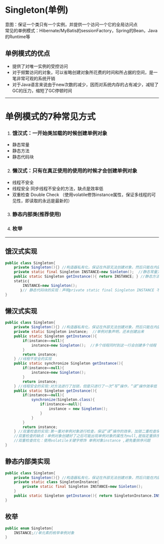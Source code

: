 # Singleton(单例)
意图：保证一个类只有一个实例，并提供一个访问一个它的全局访问点  
常见的单例模式：Hibernate/MyBatis的sessionFactory，Spring的Bean，Java的Runtime等

## 单例模式的优点  

- 提供了对唯一实例的受控访问  
- 对于频繁访问的对象，可以省略创建对象所花费的时间和所占据的空间，是一笔非常可观的系统开销  
- 对于Java语言来说由于new次数的减少，因而对系统内存的占有减少，减轻了GC的压力，缩短了GC停顿时间  
---
# 单例模式的7种常见方式

1. ### 饿汉式：一开始类加载的时候创建单例对象  
- 静态常量  
- 静态方法  
- 静态代码块  
2. ### 懒汉式：只有在真正使用的使用的时候才会创建单例对象  
- 线程不安全  
- 线程安全 同步线程不安全的方法，缺点是效率低  
- 双重检查 Double Check （使用volatile修饰instance属性，保证多线程的可见性，即读取的永远是最新的）  
3. ### 静态内部类(推荐使用)  
4. ### 枚举  
---
## 饿汉式实现
~~~java
public class Singleton{
    private Singleton(){} //构造器私有化，保证在外部无法创建对象，然后只能在内部创建对象
    private static final Singleton INSTANCE=new Sinleton();  //静态常量方式实现：改为public访问单例对象
    public static Singleton getInstance(){ return INSTANCE; } //静态方法方式实现：对静态常量方式实现的包装
    static｛
        INSTANCE=new Singleton();
       ｝// 静态代码块的实现：声明private static final Singleton INSTANCE 不进行创建对象，在静态代码块中对 私有属性 INSTANCE 进行初始化创建对象
}
~~~

## 懒汉式实现
~~~java
public class Singleton{
    private Singleton(){} //构造器私有化，保证在外部无法创建对象，然后只能在内部创建对象
    private static Singleton instance;  //单例对象声明，还未创建出来
    public static Singleton getInstance(){ 
        if(instance==null){
            instance=new Singleton();  //多个线程同时到这一行会创建多个线程
        }
        return instance; 
    } //线程不安全的实现
    public static synchronize Singleton getInstance(){ 
        if(instance==null){
            instance=new Singleton();  
        }
        return instance; 
    } //线程安全的实现:对方法进行了加锁，但是只进行了一次“写”操作，“读”操作效率低
    public static Singleton getInstance(){ 
        if(instance==null){
            synchronize(Singleton.class){
                if(instance==null){
                    instance = new Singleton();  
                }
            }
        }
        return instance; 
    } //双重检查的实现:第一重对单例对象进行检查，保证“读”操作的效率，加锁二重检查保证“写”操作不会多次写入
    //双重检查的缺点：单例对象创建好了之后可能出现单例对象的属性为null,是指定重排序的问题
    //双重检查优化：使用volatile关键字修饰 单例对象instance ,避免重排序问题
}
~~~

## 静态内部类实现
~~~java
public class Singleton{
    private Singleton(){} //构造器私有化，保证在外部无法创建对象，然后只能在内部创建对象
    private static class SingletonInstance{
        private static final Singleton INSTANCE=new Sinleton(); 
    } 
    public static Singleton getInstance(){ return SingletonInstance.INSTANCE; } //静态内部类实现
}
~~~

## 枚举
~~~java
public enum Singleton{
    INSTANCE;//单元素的枚举单例对象
}
~~~
 